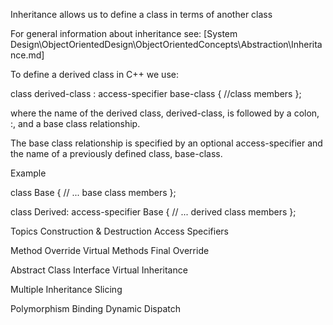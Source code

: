 Inheritance allows us to define a class in terms of another class

For general information about inheritance see:
[System Design\ObjectOrientedDesign\ObjectOrientedConcepts\Abstraction\Inheritance.md]

To define a derived class in C++ we use:

  class derived-class : access-specifier base-class
  {
    //class members
  };

where the name of the derived class, derived-class, is followed by a colon, :, and a base class relationship.

The base class relationship is specified by an optional access-specifier and the name of a previously defined class, base-class.


Example

class Base
{
  // ... base class members
};

class Derived: access-specifier Base
{
  // ... derived class members
};



Topics
  Construction & Destruction
  Access Specifiers

  Method Override
  Virtual Methods
  Final
  Override

  Abstract Class
  Interface
  Virtual Inheritance

  Multiple Inheritance
  Slicing

  Polymorphism
  Binding
  Dynamic Dispatch
